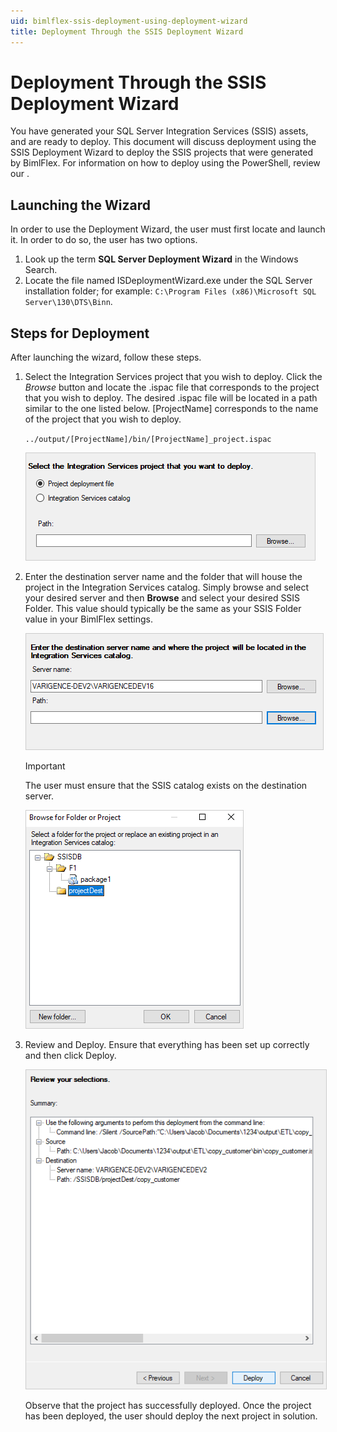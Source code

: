 ```yaml
---
uid: bimlflex-ssis-deployment-using-deployment-wizard
title: Deployment Through the SSIS Deployment Wizard
---
```


# Deployment Through the SSIS Deployment Wizard

<!-- TODO: Now walk-through yet for an SSIS Implementation.  
For a walk-through of creating a BimlFlex solution that targets SSIS, review the [](xref:bimlflex-synapse-implementation).
-->

You have generated your SQL Server Integration Services (SSIS) assets, and are ready to deploy. This document will discuss deployment using the SSIS Deployment Wizard to deploy the SSIS projects that were generated by BimlFlex. For information on how to deploy using the PowerShell, review our [](xref:bimlflex-ssis-using-powershell).

## Launching the Wizard

In order to use the Deployment Wizard, the user must first locate and launch it. In order to do so, the user has two options.

1. Look up the term **SQL Server Deployment Wizard** in the Windows Search.
1. Locate the file named ISDeploymentWizard.exe under the SQL Server installation folder; for example: `C:\Program Files (x86)\Microsoft SQL Server\130\DTS\Binn`.

## Steps for Deployment

After launching the wizard, follow these steps.

1. Select the Integration Services project that you wish to deploy. Click the *Browse* button and locate the .ispac file that corresponds to the project that you wish to deploy. The desired .ispac file will be located in a path similar to the one listed below. [ProjectName] corresponds to the name of the project that you wish to deploy.

    `../output/[ProjectName]/bin/[ProjectName]_project.ispac`

    <img 
    src="images/locateprojectinwizard.png"
    class="border-image"
    style="border: 1px solid #CCC;"
    title="Apply Data Type Mappings Dialog Box" />

1. Enter the destination server name and the folder that will house the project in the Integration Services catalog. Simply browse and select your desired server and then **Browse** and select your desired SSIS Folder. This value should typically be the same as your SSIS Folder value in your BimlFlex settings.

    <img
    src="images/wizarddestination.png"
    class="border-image"
    style="border: 1px solid #CCC;"
    title="Apply Data Type Mappings Dialog Box" />

    >[!IMPORTANT]
    > The user must ensure that the SSIS catalog exists on the destination server.

    <img
    src="images/folderbrowse.png"
    class="border-image"
    style="border: 1px solid #CCC;"
    title="Apply Data Type Mappings Dialog Box" />

1. Review and Deploy. Ensure that everything has been set up correctly and then click Deploy.

    <img
    src="images/reviewanddeploy.png"
    class="border-image"
    style="border: 1px solid #CCC;"
    title="Apply Data Type Mappings Dialog Box" />

    Observe that the project has successfully deployed. Once the project has been deployed, the user should deploy the next project in solution.